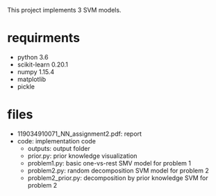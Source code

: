 This project implements 3 SVM models.



# requirments

* python 3.6
* scikit-learn 0.20.1
* numpy 1.15.4
* matplotlib
* pickle



# files

* 119034910071_NN_assignment2.pdf:  report
* code: implementation code
  * outputs: output folder
  * prior.py: prior knowledge visualization
  * problem1.py: basic one-vs-rest SMV model for problem 1
  * problem2.py: random decomposition SVM model for problem 2
  * problem2_prior.py: decomposition by prior knowledge SVM for problem 2


